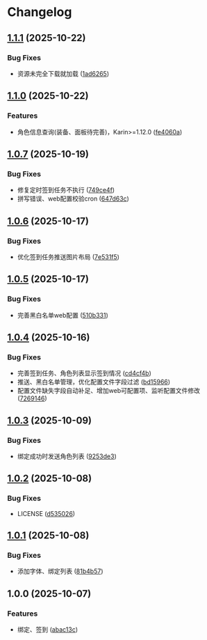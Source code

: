 # Changelog

## [1.1.1](https://github.com/babanbang/karin-plugin-yysls/compare/v1.1.0...v1.1.1) (2025-10-22)


### Bug Fixes

* 资源未完全下载就加载 ([1ad6265](https://github.com/babanbang/karin-plugin-yysls/commit/1ad62659c6805fe02ddc236d45f8358685e8d5be))

## [1.1.0](https://github.com/babanbang/karin-plugin-yysls/compare/v1.0.7...v1.1.0) (2025-10-22)


### Features

* 角色信息查询(装备、面板待完善)，Karin&gt;=1.12.0 ([fe4060a](https://github.com/babanbang/karin-plugin-yysls/commit/fe4060a7f966dc720ec90c6556389ebb5ca7d28f))

## [1.0.7](https://github.com/babanbang/karin-plugin-yysls/compare/v1.0.6...v1.0.7) (2025-10-19)


### Bug Fixes

* 修复定时签到任务不执行 ([749ce4f](https://github.com/babanbang/karin-plugin-yysls/commit/749ce4ffd4e197ec5e7ae9584d6158284bd12c6d))
* 拼写错误、web配置校验cron ([647d63c](https://github.com/babanbang/karin-plugin-yysls/commit/647d63c6ac61512fcc0c4227b4ab4190a5d029c9))

## [1.0.6](https://github.com/babanbang/karin-plugin-yysls/compare/v1.0.5...v1.0.6) (2025-10-17)


### Bug Fixes

* 优化签到任务推送图片布局 ([7e531f5](https://github.com/babanbang/karin-plugin-yysls/commit/7e531f58dade99bd8444ffffd1bf106c6d218ff8))

## [1.0.5](https://github.com/babanbang/karin-plugin-yysls/compare/v1.0.4...v1.0.5) (2025-10-17)


### Bug Fixes

* 完善黑白名单web配置 ([510b331](https://github.com/babanbang/karin-plugin-yysls/commit/510b331a8befa9a020864800975425e38081df4d))

## [1.0.4](https://github.com/babanbang/karin-plugin-yysls/compare/v1.0.3...v1.0.4) (2025-10-16)


### Bug Fixes

* 完善签到任务、角色列表显示签到情况 ([cd4cf4b](https://github.com/babanbang/karin-plugin-yysls/commit/cd4cf4b1aff0466a51d2ff83cf5563083bd2c93b))
* 推送、黑白名单管理，优化配置文件字段过滤 ([bd15966](https://github.com/babanbang/karin-plugin-yysls/commit/bd1596634b0aa66369dcbe4fde34c574090b4b01))
* 配置文件缺失字段自动补足、增加web可配置项、监听配置文件修改 ([7269146](https://github.com/babanbang/karin-plugin-yysls/commit/7269146d7638583ab3d24316b96780927c1c8a27))

## [1.0.3](https://github.com/babanbang/karin-plugin-yysls/compare/v1.0.2...v1.0.3) (2025-10-09)


### Bug Fixes

* 绑定成功时发送角色列表 ([9253de3](https://github.com/babanbang/karin-plugin-yysls/commit/9253de37364b7c570a4890d6154a1e141de1590a))

## [1.0.2](https://github.com/babanbang/karin-plugin-yysls/compare/v1.0.1...v1.0.2) (2025-10-08)


### Bug Fixes

* LICENSE ([d535026](https://github.com/babanbang/karin-plugin-yysls/commit/d535026fff1b0ee10020c88d64d0c368e584b48e))

## [1.0.1](https://github.com/babanbang/karin-plugin-yysls/compare/v1.0.0...v1.0.1) (2025-10-08)


### Bug Fixes

* 添加字体、绑定列表 ([81b4b57](https://github.com/babanbang/karin-plugin-yysls/commit/81b4b57b7ffa8271e128cb8752375ea3a2dded14))

## 1.0.0 (2025-10-07)


### Features

* 绑定、签到 ([abac13c](https://github.com/babanbang/karin-plugin-yysls/commit/abac13c8e84d3e9f1977d425788b464c102a1775))
